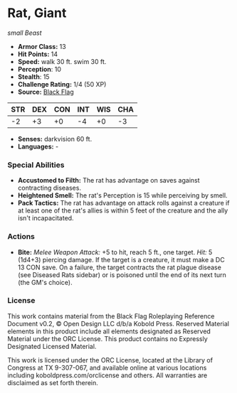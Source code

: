 # Rat, Giant

*small* *Beast*

- **Armor Class:** 13
- **Hit Points:** 14 
- **Speed:** walk 30 ft. swim 30 ft.
- **Perception**: 10
- **Stealth**: 15
- **Challenge Rating:** 1/4 (50 XP)
- **Source:** [Black Flag](https://koboldpress.com/kpstore/product/tovrpg-pg-mv/)

| STR | DEX | CON | INT | WIS | CHA |
| --- | --- | --- | --- | --- | --- |
| -2 | +3 | +0 | -4 | +0 | -3 |

- **Senses:** darkvision 60 ft.
- **Languages:** -

### Special Abilities

- **Accustomed to Filth:** The rat has advantage on saves against contracting diseases.
- **Heightened Smell:** The rat's Perception is 15 while perceiving by smell.
- **Pack Tactics:** The rat has advantage on attack rolls against a creature if at least one of the rat's allies is within 5 feet of the creature and the ally isn't incapacitated.

### Actions

- **Bite:** _Melee Weapon Attack:_ +5 to hit, reach 5 ft., one target. _Hit:_ 5 (1d4+3) piercing damage. If the target is a creature, it must make a DC 13 CON save. On a failure, the target contracts the rat plague disease (see Diseased Rats sidebar) or is poisoned until the end of its next turn (the GM's choice).


### License

This work contains material from the Black Flag Roleplaying Reference Document v0.2, © Open Design LLC d/b/a Kobold Press. Reserved Material elements in this product include all elements designated as Reserved Material under the ORC License. This product contains no Expressly Designated Licensed Material.

This work is licensed under the ORC License, located at the Library of Congress at TX 9-307-067, and available online at various locations including koboldpress.com/orclicense and others. All warranties are disclaimed as set forth therein.
